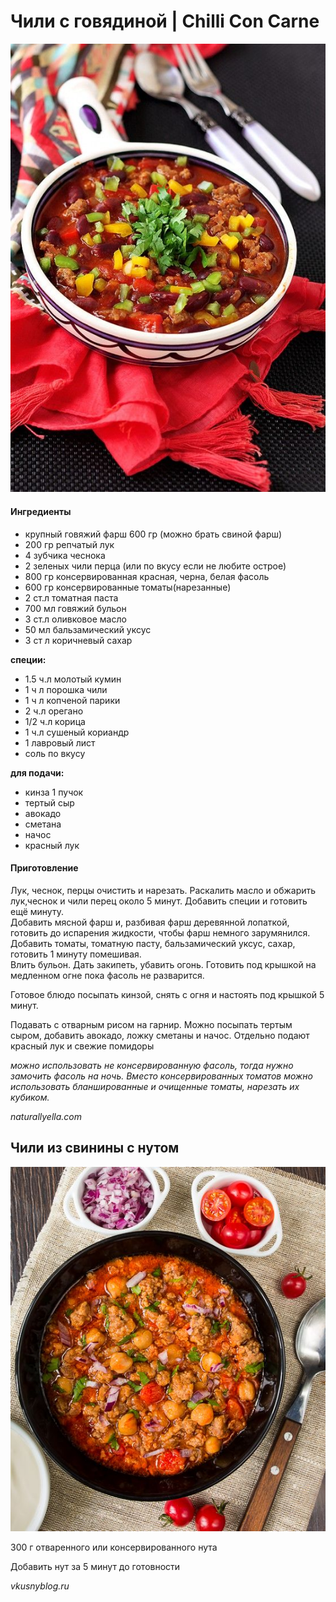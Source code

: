 # Чили с говядиной \| Chilli Con Carne

![Chilli Con Carne](../pics/bf43a7f3d24e0e2503c00d217209b693.jpg)

#### Ингредиенты

* крупный говяжий фарш 600 гр \(можно брать свиной фарш\)
* 200 гр репчатый лук
* 4 зубчика чеснока
* 2 зеленых чили перца \(или по вкусу если не любите острое\)
* 800 гр консервированная красная, черна, белая фасоль
* 600 гр консервированные томаты\(нарезанные\)
* 2 ст.л томатная паста
* 700 мл говяжий бульон
* 3 ст.л оливковое масло
* 50 мл бальзамический уксус
* 3 ст л коричневый сахар

**cпеции:**

* 1.5 ч.л молотый кумин
* 1 ч л порошка чили
* 1 ч л копченой парики
* 2 ч.л орегано
* 1/2 ч.л корица
* 1 ч.л сушеный кориандр
* 1 лавровый лист
* соль по вкусу

**для подачи:**

* кинза 1 пучок
* тертый сыр
* авокадо
* сметана
* начос
* красный лук

#### Приготовление

Лук, чеснок, перцы очистить и нарезать. Раскалить масло и обжарить лук,чеснок и чили перец около 5 минут. Добавить специи и готовить ещё минуту.  
Добавить мясной фарш и, разбивая фарш деревянной лопаткой, готовить до испарения жидкости, чтобы фарш немного зарумянился.  
Добавить томаты, томатную пасту, бальзамический уксус, сахар, готовить 1 минуту помешивая.  
Влить бульон. Дать закипеть, убавить огонь.
Готовить под крышкой на медленном огне пока фасоль не разварится.

Готовое блюдо посыпать кинзой, снять с огня и настоять под крышкой 5 минут.

Подавать с отварным рисом на гарнир. Можно посыпать тертым сыром, добавить авокадо, ложку сметаны и начос. Отдельно подают красный лук и свежие помидоры

_можно использовать не консервированную фасоль, тогда нужно замочить фасоль на ночь. Вместо консервированных томатов можно использовать бланшированные и очищенные томаты, нарезать их кубиком._

*naturallyella.com*

## Чили из свинины с нутом

![Чили из свинины с нутом](../pics/3350d7537cf3304007e2b5d254e1803f.jpg)

300 г отваренного или консервированного нута

Добавить нут за 5 минут до готовности

*vkusnyblog.ru*
